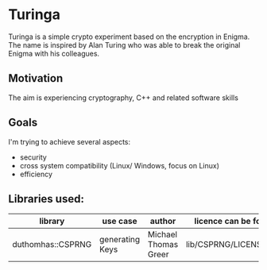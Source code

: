 # Turinga
Turinga is a simple crypto experiment based on the encryption in Enigma. The name is inspired by Alan Turing who was able to break the original Enigma with his colleagues.

## Motivation
The aim is experiencing cryptography, C++ and related software skills

## Goals
I'm trying to achieve several aspects:
- security
- cross system compatibility (Linux/ Windows, focus on Linux)
- efficiency

## Libraries used:
library           | use case        | author               | licence can be found at:
------------------|-----------------|----------------------|-------------------------
duthomhas::CSPRNG | generating Keys | Michael Thomas Greer | lib/CSPRNG/LICENSE_1_0.txt
